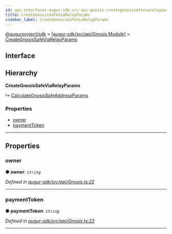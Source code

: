 ```yaml
---
id: api-interfaces-augur-sdk-src-api-gnosis-creategnosissafeviarelayparams
title: CreateGnosisSafeViaRelayParams
sidebar_label: CreateGnosisSafeViaRelayParams
---
```


[@augurproject/sdk](api-readme.md) > [[augur-sdk/src/api/Gnosis Module]](api-modules-augur-sdk-src-api-gnosis-module.md) > [CreateGnosisSafeViaRelayParams](api-interfaces-augur-sdk-src-api-gnosis-creategnosissafeviarelayparams.md)

## Interface

## Hierarchy

**CreateGnosisSafeViaRelayParams**

↳  [CalculateGnosisSafeAddressParams](api-interfaces-augur-sdk-src-api-gnosis-calculategnosissafeaddressparams.md)

### Properties

* [owner](api-interfaces-augur-sdk-src-api-gnosis-creategnosissafeviarelayparams.md#owner)
* [paymentToken](api-interfaces-augur-sdk-src-api-gnosis-creategnosissafeviarelayparams.md#paymenttoken)

---

## Properties

<a id="owner"></a>

###  owner

**● owner**: *`string`*

*Defined in [augur-sdk/src/api/Gnosis.ts:22](https://github.com/AugurProject/augur/blob/304ca83772/packages/augur-sdk/src/api/Gnosis.ts#L22)*

___
<a id="paymenttoken"></a>

###  paymentToken

**● paymentToken**: *`string`*

*Defined in [augur-sdk/src/api/Gnosis.ts:23](https://github.com/AugurProject/augur/blob/304ca83772/packages/augur-sdk/src/api/Gnosis.ts#L23)*

___

